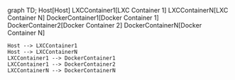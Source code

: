 graph TD;
    Host[Host]
    LXCContainer1[LXC Container 1]
    LXCContainerN[LXC Container N]
    DockerContainer1[Docker Container 1]
    DockerContainer2[Docker Container 2]
    DockerContainerN[Docker Container N]

    Host --> LXCContainer1
    Host --> LXCContainerN
    LXCContainer1 --> DockerContainer1
    LXCContainer1 --> DockerContainer2
    LXCContainerN --> DockerContainerN